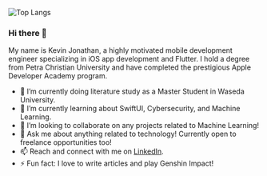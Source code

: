 ![Top Langs](https://github-readme-stats.vercel.app/api/top-langs/?username=KevinJonathan30&layout=compact&langs_count=6&theme=transparent)

### Hi there 👋

My name is Kevin Jonathan, a highly motivated mobile development engineer specializing in iOS app development and Flutter. I hold a degree from Petra Christian University and have completed the prestigious Apple Developer Academy program.

- 🔭 I’m currently doing literature study as a Master Student in Waseda University.
- 🌱 I’m currently learning about SwiftUI, Cybersecurity, and Machine Learning.
- 👯 I’m looking to collaborate on any projects related to Machine Learning!
- 💬 Ask me about anything related to technology! Currently open to freelance opportunities too!
- 📫 Reach and connect with me on [LinkedIn](https://www.linkedin.com/in/kevinjonathan3010/).
- ⚡ Fun fact: I love to write articles and play Genshin Impact!

